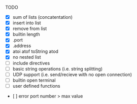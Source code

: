 TODO
* [x] sum of lists (concatentation)
* [x] insert into list
* [x] remove from list
* [x] builtin length
* [x] .port
* [x] .address
* [x] atoi atof toString atod
* [x] no nested list
* [ ] include directives
* [ ] basic string operations (i.e. string splitting)
* [ ] UDP support (i.e. send/recieve with no open connection)
* [ ] builtin open terminal
* [ ] user defined functions
* [ ] error port number > max value 
